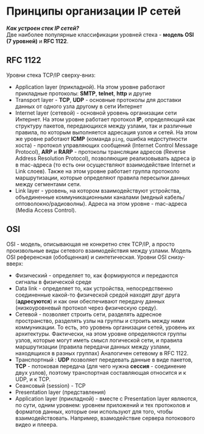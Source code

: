 # Принципы организации IP сетей  
***Как устроен стек IP сетей?***  
Две наиболее популярные классификации уровней стека - **модель OSI (7 уровней)** и **RFC 1122**.  
## RFC 1122  
Уровни стека TCP/IP сверху-вниз:  
+ Application layer (прикладной). На этом уровне работают прикладные протоколы: **SMTP**, **telnet**, **http** и другие
+ Transport layer - **TCP**, **UDP** - основные протоколы для доставки данных от одного узла другому в сети Интернет
+ Internet layer (сетевой) - основной уровень организации сети Интернет. На этом уровне работает протокол **IP**, определяющий как структуру пакетов,
передающихся между узлами, так и различные правила, по которым выполняется адресация узлов и сетей. На этом же уровне работают **ICMP** (команда `ping`,
ошибка недоступности хоста) - протокол управляющих сообщений (Internet Control Message Protocol), **ARP** и **RARP** - протоколы трансляции адресов
(Reverse Address Resolution Protocol), позволяющие реализовывать адреса ip в mac-адреса (то есть они осуществляют взаимодействие Internet и Link слоев).
Также на этом уровне работает группа протоколо маршрутизации, которые определяют правила пересылки данных между сегментами сети.
+ Link layer - уровень, на котором взаимодействуют устройства, объединенные коммуникационными каналами (медный кабель/оптоволокно/радиоволны).
Адреса на этом уровне - mac-адреса (Media Access Control).
## OSI  
OSI - модель, описывающая не конкретно стек TCP/IP, а просто произвольные виды сетевого взаимодействия между узлами.
Модель OSI референсная (обобщенная) и синтетическая.
Уровни OSI снизу-вверх:
+ Физический - определяет то, как формируются и передаются сигналы в физической среде
+ Data link - определяет то, как устройства, непосредственно соединенные какой-то физической средой находят друг друга (**адресуются**) и как они обеспечивают передачу данных (низкоуровневый протокол через физическую среду).
+ Сетевой - позволяет строить сети, разделять адресное пространство, разделять узлы на группы и строить между ними коммуникации. То есть, это уровень организации сетей, уровень их архитектуры. Фактически, на этом уровне определяются группы узлов, которые могут иметь смысл логической сети, и правила маршрутизации (правила передачи данных между узлами, находящихся в разных группах) Аналогичен сетевому в RFC 1122.
+ Транспортный : **UDP** позволяет передевать данные в виде пакетов, **TCP** - потоковая передача (для чего нужна **сессия** - соединение двух узлов),
 поэтому транспортная составляющая относится и к UDP, и к TCP.
+ Сеансовый (session) - TCP
+ Presentation layer (представления)
+ Application layer (прикладной) - вместе с Presentation layer являются, по сути, одним уровнем: уровнем приложений и тех протоколов и форматов данных, которые
они используют для того, чтобы взаимодействовать. Например, взамодействие сервера потокового видео и плеера. 
